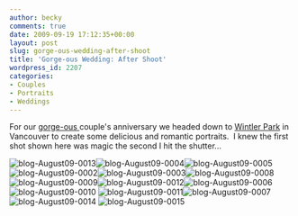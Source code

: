 ```yaml
---
author: becky
comments: true
date: 2009-09-19 17:12:35+00:00
layout: post
slug: gorge-ous-wedding-after-shoot
title: 'Gorge-ous Wedding: After Shoot'
wordpress_id: 2207
categories:
- Couples
- Portraits
- Weddings
---
```


For our [gorge-ous ](http://blog.bagdanoffphoto.com/?p=32)couple's anniversary we headed down to [Wintler Park](http://www.cityofvancouver.us/parks-recreation/parks_trails/parks/central_vancouver/wintler.htm) in Vancouver to create some delicious and romantic portraits.  I knew the first shot shown here was magic the second I hit the shutter...




![blog-August09-0013](http://beta.beckyjenson.com/wp-content/uploads/2009/09/blog-August09-00131.jpg)![blog-August09-0004](http://beta.beckyjenson.com/wp-content/uploads/2009/09/blog-August09-00042.jpg)![blog-August09-0005](http://beta.beckyjenson.com/wp-content/uploads/2009/09/blog-August09-00052.jpg) ![blog-August09-0002](http://beta.beckyjenson.com/wp-content/uploads/2009/09/blog-August09-00022.jpg)![blog-August09-0003](http://beta.beckyjenson.com/wp-content/uploads/2009/09/blog-August09-00032.jpg)![blog-August09-0008](http://beta.beckyjenson.com/wp-content/uploads/2009/09/blog-August09-00082.jpg) ![blog-August09-0009](http://beta.beckyjenson.com/wp-content/uploads/2009/09/blog-August09-00092.jpg)![blog-August09-0012](http://beta.beckyjenson.com/wp-content/uploads/2009/09/blog-August09-00121.jpg)![blog-August09-0006](http://beta.beckyjenson.com/wp-content/uploads/2009/09/blog-August09-00062.jpg)![blog-August09-0010](http://beta.beckyjenson.com/wp-content/uploads/2009/09/blog-August09-00102.jpg) ![blog-August09-0011](http://beta.beckyjenson.com/wp-content/uploads/2009/09/blog-August09-00111.jpg)![blog-August09-0007](http://beta.beckyjenson.com/wp-content/uploads/2009/09/blog-August09-00072.jpg)![blog-August09-0014](http://beta.beckyjenson.com/wp-content/uploads/2009/09/blog-August09-00141.jpg) ![blog-August09-0015](http://beta.beckyjenson.com/wp-content/uploads/2009/09/blog-August09-00151.jpg)
